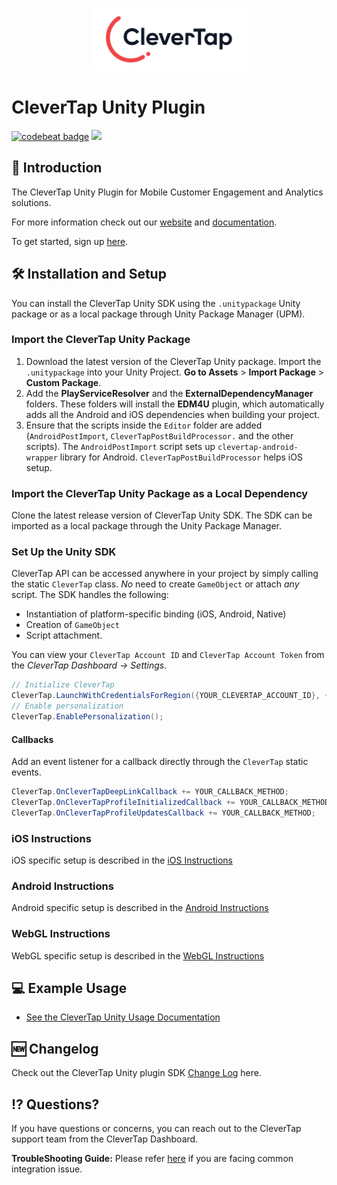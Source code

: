 
<p align="center">
    <img src="https://github.com/CleverTap/clevertap-ios-sdk/blob/master/docs/images/clevertap-logo.png" width="50%"/>
</p>


# CleverTap Unity Plugin
[![codebeat badge](https://codebeat.co/badges/f66e4e0c-4989-4caa-b0ec-ee405c30cb4d)](https://codebeat.co/projects/github-com-clevertap-clevertap-unity-sdk-master)
<a href="https://github.com/CleverTap/clevertap-unity-sdk/releases">
    <img src="https://img.shields.io/github/release/CleverTap/clevertap-unity-sdk.svg" />
</a>

## 👋 Introduction

The CleverTap Unity Plugin for Mobile Customer Engagement and Analytics solutions.

For more information check out our [website](https://clevertap.com/ "CleverTap")  and  [documentation](https://developer.clevertap.com/docs/ "CleverTap Technical Documentation").

To get started, sign up [here](https://clevertap.com/live-product-demo/).

## 🛠 Installation and Setup #

You can install the CleverTap Unity SDK using the `.unitypackage` Unity package or as a local package through Unity Package Manager (UPM).

### Import the CleverTap Unity Package

1. Download the latest version of the CleverTap Unity package. Import the `.unitypackage` into your Unity Project. **Go to Assets** > **Import Package** > **Custom Package**. 
2. Add the **PlayServiceResolver** and the **ExternalDependencyManager** folders. These folders will install the **EDM4U** plugin, which automatically adds all the Android and iOS dependencies when building your project.
3. Ensure that the scripts inside the `Editor` folder are added (`AndroidPostImport`, `CleverTapPostBuildProcessor.` and the other scripts). The `AndroidPostImport` script sets up `clevertap-android-wrapper` library for Android. `CleverTapPostBuildProcessor` helps iOS setup.

### Import the CleverTap Unity Package as a Local Dependency

Clone the latest release version of CleverTap Unity SDK. The SDK can be imported as a local package through the Unity Package Manager.

### Set Up the Unity SDK

CleverTap API can be accessed anywhere in your project by simply calling the static `CleverTap` class. _No_ need to create `GameObject` or attach _any_ script. The SDK handles the following: 

- Instantiation of platform-specific binding (iOS, Android, Native)
- Creation of `GameObject`
- Script attachment.

You can view your `CleverTap Account ID` and `CleverTap Account Token` from the _CleverTap Dashboard -> Settings_.

```csharp
// Initialize CleverTap
CleverTap.LaunchWithCredentialsForRegion({YOUR_CLEVERTAP_ACCOUNT_ID}, {YOUR_CLEVERTAP_ACCOUNT_TOKEN}, {CLEVERTAP_ACCOUNT_REGION});
// Enable personalization
CleverTap.EnablePersonalization();
```

#### Callbacks

Add an event listener for a callback directly through the `CleverTap` static events.

```csharp
CleverTap.OnCleverTapDeepLinkCallback += YOUR_CALLBACK_METHOD;  
CleverTap.OnCleverTapProfileInitializedCallback += YOUR_CALLBACK_METHOD;  
CleverTap.OnCleverTapProfileUpdatesCallback += YOUR_CALLBACK_METHOD;
```

### iOS Instructions

iOS specific setup is described in the [iOS Instructions](/docs/Instructions-iOS.md)

### Android Instructions

Android specific setup is described in the [Android Instructions](/docs/Instructions-Android.md)

### WebGL Instructions

WebGL specific setup is described in the [WebGL Instructions](/docs/Instructions-WebGL.md)

## 💻 Example Usage #

- [See the CleverTap Unity Usage Documentation](/docs/Usage.md)

## 🆕 Changelog #

Check out the CleverTap Unity plugin SDK [Change Log](/CHANGELOG.md) here.

## ⁉️ Questions? #

 If you have questions or concerns, you can reach out to the CleverTap support team from the CleverTap Dashboard. 
 
**TroubleShooting Guide:** Please refer [here](docs/Troubleshooting.md) if you are facing common integration issue.
